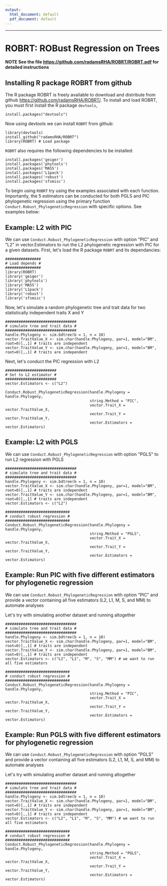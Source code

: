 ```yaml
---
output:
  html_document: default
  pdf_document: default
---
```


---
# ROBRT: ROBust Regression on Trees
**NOTE See the file https://github.com/radamsRHA/ROBRT/ROBRT.pdf for detailed instructions**

## Installing R package ROBRT from github
The R package ROBRT is freely available to download and distribute from github <https://github.com/radamsRHA/ROBRT/>. To install and load ROBRT, you must first install the R package `devtools`, 

```
install.packages("devtools")
```
Now using devtools we can install `ROBRT` from github:

```
library(devtools)
install_github("radamsRHA/ROBRT")
library(ROBRT) # Load package 
```
`ROBRT` also requires the following dependencies to be installed:

```
install.packages('geiger')  
install.packages('phytools')  
install.packages('MASS')  
install.packages('L1pack')  
install.packages('robust')  
install.packages('sfsmisc')  
```
To begin using `ROBRT` try using the examples associated with each function. Importantly, the 5 estimators can be conducted for both PGLS and PIC phylogenetic regression using the primary function `Conduct.Robust_PhylogeneticRegression` with specific options. See examples below:

## Example: L2 with PIC

We can use `Conduct.Robust_PhylogeneticRegression` with option "PIC" and "L2" in vector.Estimators to run the L2 phylogenetic regression with PIC for a given datasets. First, let's load the R package `ROBRT` and its dependancies:

```
################
# Load depends #
################
library(ROBRT)
library('geiger')  
library('phytools')  
library('MASS')  
library('L1pack')  
library('robust')  
library('sfsmisc')  
```

Now, let's simulate a random phylogenetic tree and trait data for two statistically independent traits X and Y


```
################################
# simulate tree and trait data #
################################
handle.Phylogeny <- sim.bdtree(b = 1, n = 10)
vector.TraitValue_X <- sim.char(handle.Phylogeny, par=1, model="BM", root=0)[,,1] # traits are independent 
vector.TraitValue_Y <- sim.char(handle.Phylogeny, par=1, model="BM", root=0)[,,1] # traits are independent 
```


Next, let's conduct the PIC regression with L2

```
#######################
# Set to L2 estimator #
#######################
vector.Estimators <- c("L2")

Conduct.Robust_PhylogeneticRegression(handle.Phylogeny = handle.Phylogeny, 
                                      string.Method = "PIC",
                                      vector.Trait_X = vector.TraitValue_X, 
                                      vector.Trait_Y = vector.TraitValue_Y, 
                                      vector.Estimators = vector.Estimators)
```

## Example: L2 with PGLS

We can use `Conduct.Robust_PhylogeneticRegression` with option "PGLS" to run L2 regression with PGLS



```
################################
# simulate tree and trait data #
################################
handle.Phylogeny <- sim.bdtree(b = 1, n = 10)
vector.TraitValue_X <- sim.char(handle.Phylogeny, par=1, model="BM", root=0)[,,1] # traits are independent 
vector.TraitValue_Y <- sim.char(handle.Phylogeny, par=1, model="BM", root=0)[,,1] # traits are independent 
vector.Estimators <- c("L2")

#############################
# conduct robust regression #
#############################
Conduct.Robust_PhylogeneticRegression(handle.Phylogeny = handle.Phylogeny, 
                                      string.Method = "PGLS",
                                      vector.Trait_X = vector.TraitValue_X, 
                                      vector.Trait_Y = vector.TraitValue_Y, 
                                      vector.Estimators = vector.Estimators)
```


## Example: Run PIC with five different estimators for phylogenetic regression

We can use `Conduct.Robust_PhylogeneticRegression` with option "PIC" and provide a vector containing all five estimators (L2, L1, M, S, and MM) to automate analyses


Let's try with simulating another dataset and running altogether 

```
################################
# simulate tree and trait data #
################################
handle.Phylogeny <- sim.bdtree(b = 1, n = 10)
vector.TraitValue_X <- sim.char(handle.Phylogeny, par=1, model="BM", root=0)[,,1] # traits are independent 
vector.TraitValue_Y <- sim.char(handle.Phylogeny, par=1, model="BM", root=0)[,,1] # traits are independent 
vector.Estimators <- c("L2", "L1", "M", "S", "MM") # we want to run all five estimators

#############################
# conduct robust regression #
#############################
Conduct.Robust_PhylogeneticRegression(handle.Phylogeny = handle.Phylogeny, 
                                      string.Method = "PIC",
                                      vector.Trait_X = vector.TraitValue_X, 
                                      vector.Trait_Y = vector.TraitValue_Y, 
                                      vector.Estimators = vector.Estimators)

```

## Example: Run PGLS with five different estimators for phylogenetic regression

We can use `Conduct.Robust_PhylogeneticRegression` with option "PGLS" and provide a vector containing all five estimators (L2, L1, M, S, and MM) to automate analyses


Let's try with simulating another dataset and running altogether 

```
################################
# simulate tree and trait data #
################################
handle.Phylogeny <- sim.bdtree(b = 1, n = 10)
vector.TraitValue_X <- sim.char(handle.Phylogeny, par=1, model="BM", root=0)[,,1] # traits are independent 
vector.TraitValue_Y <- sim.char(handle.Phylogeny, par=1, model="BM", root=0)[,,1] # traits are independent 
vector.Estimators <- c("L2", "L1", "M", "S", "MM") # we want to run all five estimators

#############################
# conduct robust regression #
#############################
Conduct.Robust_PhylogeneticRegression(handle.Phylogeny = handle.Phylogeny, 
                                      string.Method = "PGLS",
                                      vector.Trait_X = vector.TraitValue_X, 
                                      vector.Trait_Y = vector.TraitValue_Y, 
                                      vector.Estimators = vector.Estimators)

```
